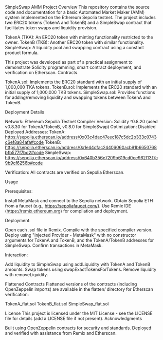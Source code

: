 SimpleSwap AMM Project
Overview
This repository contains the source code and documentation for a basic Automated Market Maker (AMM) system implemented on the Ethereum Sepolia testnet. The project includes two ERC20 tokens (TokenA and TokenB) and a SimpleSwap contract that facilitates token swaps and liquidity provision.

TokenA (TKA): An ERC20 token with minting functionality restricted to the owner.
TokenB (TKB): Another ERC20 token with similar functionality.
SimpleSwap: A liquidity pool and swapping contract using a constant product formula.

This project was developed as part of a practical assignment to demonstrate Solidity programming, smart contract deployment, and verification on Etherscan.
Contracts

TokenA.sol: Implements the ERC20 standard with an initial supply of 1,000,000 TKA tokens.
TokenB.sol: Implements the ERC20 standard with an initial supply of 1,000,000 TKB tokens.
SimpleSwap.sol: Provides functions for adding/removing liquidity and swapping tokens between TokenA and TokenB.

Deployment Details

Network: Ethereum Sepolia Testnet
Compiler Version: Solidity ^0.8.20 (used v0.8.30 for TokenA/TokenB, v0.8.0 for SimpleSwap)
Optimization: Disabled
Deployed Addresses:
TokenA: https://sepolia.etherscan.io/address/0x03c4dac47eec187c5dc2b333c0743c6ef8a84afa#code
TokenB: https://sepolia.etherscan.io/address/0x1e44dfac24406060acb91b6650768bfb577f7bd2#code
SimpleSwap: https://sepolia.etherscan.io/address/0x640b356e7209b619cd0ce962f13f7c9b9cf6256b#code


Verification: All contracts are verified on Sepolia Etherscan.

Usage

Prerequisites:

Install MetaMask and connect to the Sepolia network.
Obtain Sepolia ETH from a faucet (e.g., https://sepoliafaucet.com/).
Use Remix IDE (https://remix.ethereum.org) for compilation and deployment.


Deployment:

Open each .sol file in Remix.
Compile with the specified compiler version.
Deploy using "Injected Provider - MetaMask" with no constructor arguments for TokenA and TokenB, and the TokenA/TokenB addresses for SimpleSwap.
Confirm transactions in MetaMask.


Interaction:

Add liquidity to SimpleSwap using addLiquidity with TokenA and TokenB amounts.
Swap tokens using swapExactTokensForTokens.
Remove liquidity with removeLiquidity.



Flattened Contracts
Flattened versions of the contracts (including OpenZeppelin imports) are available in the flatten/ directory for Etherscan verification:

TokenA_flat.sol
TokenB_flat.sol
SimpleSwap_flat.sol

License
This project is licensed under the MIT License - see the LICENSE file for details (add a LICENSE file if not present).
Acknowledgments

Built using OpenZeppelin contracts for security and standards.
Deployed and verified with assistance from Remix and Etherscan.

